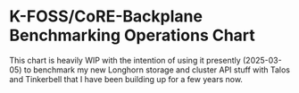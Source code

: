 # K-FOSS/CoRE-Backplane Benchmarking Operations Chart

This chart is heavily WIP with the intention of using it presently (2025-03-05) to benchmark my new Longhorn storage and cluster API stuff with Talos and Tinkerbell that I have been building up for a few years now.